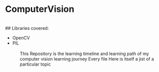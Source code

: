 # ComputerVision
<br>
## Libraries covered:
<ul>
  <li>OpenCV
  <li>PIL
 <ul>
  <br>
This Repository is the learning timeline and learning path of my computer vision learning journey
Every file Here is itself a jist of a particular topic
